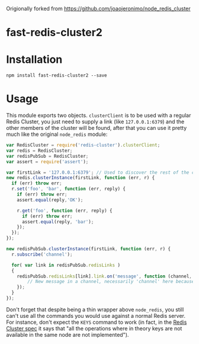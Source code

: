 Origionally forked from https://github.com/joaojeronimo/node_redis_cluster

# fast-redis-cluster2

# Installation

    npm install fast-redis-cluster2 --save

# Usage

This module exports two objects. `clusterClient` is to be used with a regular Redis Cluster, you just need to supply a link (like `127.0.0.1:6379`) and the other members of the cluster will be found, after that you can use it pretty much like the original `node_redis` module:

```javascript
var RedisCluster = require('redis-cluster').clusterClient;
var redis = RedisCluster;
var redisPubSub = RedisCluster;
var assert = require('assert');

var firstLink = '127.0.0.1:6379'; // Used to discover the rest of the cluster
new redis.clusterInstance(firstLink, function (err, r) {
  if (err) throw err;
  r.set('foo', 'bar', function (err, reply) {
    if (err) throw err;
    assert.equal(reply,'OK');

    r.get('foo', function (err, reply) {
      if (err) throw err;
      assert.equal(reply, 'bar');
    });
  });
});

new redisPubSub.clusterInstance(firstLink, function (err, r) {
  r.subscribe('channel');

  for( var link in redisPubSub.redisLinks )
  {
    redisPubSub.redisLinks[link].link.on('message', function (channel, message) {
        // New message in a channel, necessarily 'channel' here because it's the only one we're subscribed to.
    });
  }
});
```

Don't forget that despite being a thin wrapper above `node_redis`, you still can't use all the commands you would use against a normal Redis server. For instance, don't expect the `KEYS` command to work (in fact, in the [Redis Cluster spec](http://redis.io/topics/cluster-spec) it says that "all the operations where in theory keys are not available in the same node are not implemented").
